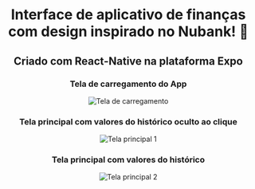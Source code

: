 <center>

# Interface de aplicativo de finanças com design inspirado no Nubank! 💜

## Criado com React-Native na plataforma Expo

### Tela de carregamento do App

![Tela de carregamento](https://user-images.githubusercontent.com/109248116/222859601-04147b89-1953-41ed-8158-f9a9eddf7ea5.png)


### Tela principal com valores do histórico oculto ao clique

![Tela principal 1](https://user-images.githubusercontent.com/109248116/222859689-f28dd1d8-c398-4250-9079-25abff5e1246.png)

### Tela principal com valores do histórico

![Tela principal 2](https://user-images.githubusercontent.com/109248116/222859735-24feb843-0e8f-469f-ab74-01cf583c2379.png)

</center>
